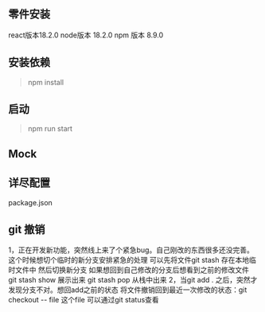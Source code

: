 ## 零件安装
react版本18.2.0
node版本 18.2.0
npm 版本 8.9.0

## 安装依赖
> npm install

## 启动
> npm run start


## Mock

## 详尽配置
package.json

## git 撤销
1，正在开发新功能，突然线上来了个紧急bug。自己刚改的东西很多还没完善。这个时候想切个临时的新分支安排紧急的处理
可以先将文件git stash 存在本地临时文件中
然后切换新分支
如果想回到自己修改的分支后想看到之前的修改文件
git stash show 展示出来
git stash pop 从栈中出来
2，当git add . 之后，突然才发现分支不对。想回add之前的状态
将文件撤销回到最近一次修改的状态：git checkout -- file
这个file 可以通过git status查看

